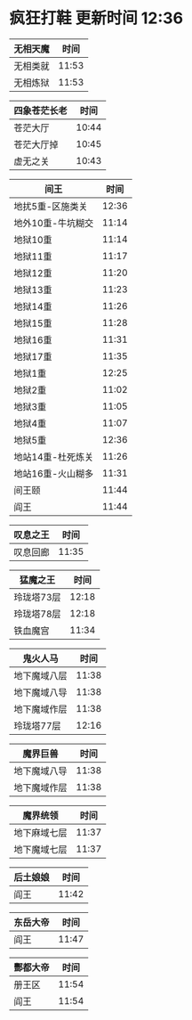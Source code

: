 # 疯狂打鞋 更新时间 12:36

| 无相天魔   | 时间    |
|--------|-------|
| 无相类就 | 11:53 |
| 无相炼狱 | 11:53 |

| 四象苍茫长老   | 时间    |
|--------|-------|
| 苍茫大厅 | 10:44 |
| 苍茫大厅掉 | 10:45 |
| 虚无之关 | 10:43 |

| 间王   | 时间    |
|--------|-------|
| 地扰5重-区施类关 | 12:36 |
| 地外10重-牛坑糊交 | 11:14 |
| 地狱10重 | 11:14 |
| 地狱11重 | 11:17 |
| 地狱12重 | 11:20 |
| 地狱13重 | 11:23 |
| 地狱14重 | 11:26 |
| 地狱15重 | 11:28 |
| 地狱16重 | 11:31 |
| 地狱17重 | 11:35 |
| 地狱1重 | 12:25 |
| 地狱2重 | 11:02 |
| 地狱3重 | 11:05 |
| 地狱4重 | 11:07 |
| 地狱5重 | 12:36 |
| 地站14重-杜死炼关 | 11:26 |
| 地站16重-火山糊多 | 11:31 |
| 间王颐 | 11:44 |
| 阎王 | 11:44 |

| 叹息之王   | 时间    |
|--------|-------|
| 叹息回廊 | 11:35 |

| 猛魔之王   | 时间    |
|--------|-------|
| 玲珑塔73层 | 12:18 |
| 玲珑塔78层 | 12:18 |
| 铁血魔宫 | 11:34 |

| 鬼火人马   | 时间    |
|--------|-------|
| 地下魔域八层 | 11:38 |
| 地下魔域八导 | 11:38 |
| 地下魔域作层 | 11:38 |
| 玲珑塔77层 | 12:16 |

| 魔界巨兽   | 时间    |
|--------|-------|
| 地下魔域八导 | 11:38 |
| 地下魔域作层 | 11:38 |

| 魔界统领   | 时间    |
|--------|-------|
| 地下麻域七层 | 11:37 |
| 地下魔域七层 | 11:37 |

| 后土娘娘   | 时间    |
|--------|-------|
| 阎王 | 11:42 |

| 东岳大帝   | 时间    |
|--------|-------|
| 阎王 | 11:47 |

| 酆都大帝   | 时间    |
|--------|-------|
| 册王区 | 11:54 |
| 阎王 | 11:54 |